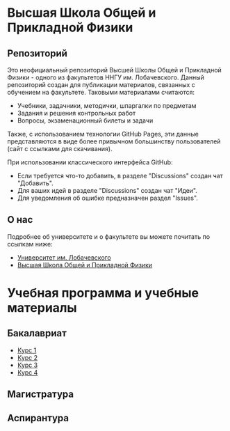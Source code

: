# Высшая Школа Общей и Прикладной Физики

## Репозиторий

Это неофициальный репозиторий Высшей Школы Общей и Прикладной Физики - одного
из факультетов ННГУ им. Лобачевского. Данный репозиторий создан для публикации
материалов, связанных с обучением на факультете. Таковыми материалами считаются:

- Учебники, задачники, методички, шпаргалки по предметам
- Задания и решения контрольных работ
- Вопросы, экзаменационный билеты и задачи
  
Также, с использованием технологии GitHub Pages, эти данные представляются в виде
более привычном большинству пользователей (сайт с ссылками для скачивания).

При использовании классического интерфейса GitHub:

- Если требуется что-то добавить, в разделе "Discussions"
создан чат "Добавить".
- Для ваших идей в разделе "Discussions" создан чат "Идеи".
- Для уведомления об ошибке предназначен раздел "Issues".

## О нас

Подробнее об университете и о факультете вы можете почитать
по ссылкам ниже:

- [Университет им. Лобачевского](Университет.md)
- [Высшая Школа Общей и Прикладной Физики](Факультет.md)

# Учебная программа и учебные материалы

## Бакалавриат

- [Курс 1](Курс1.md)
- [Курс 2](Курс2.md)
- [Курс 3](Курс3.md)
- [Курс 4](Курс4.md)

## Магистратура

## Аспирантура
